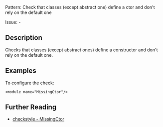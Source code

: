 Pattern: Check that classes (except abstract one) define a ctor and don't rely on the default one

Issue: -

## Description

Checks that classes (except abstract ones) define a constructor and don't rely on the default one. 

## Examples

To configure the check: 
    
    
    <module name="MissingCtor"/>

## Further Reading

* [checkstyle - MissingCtor](http://checkstyle.sourceforge.net/config_coding.html#MissingCtor)